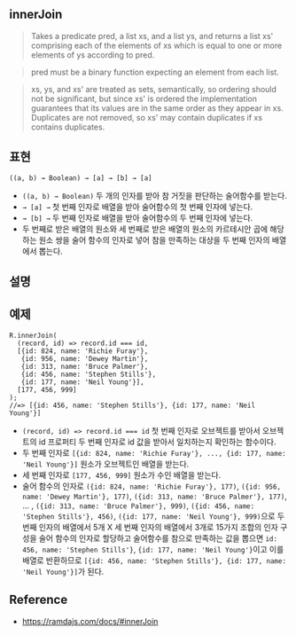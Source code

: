## innerJoin
> Takes a predicate pred, a list xs, and a list ys, and returns a list xs' comprising each of the elements of xs which is equal to one or more elements of ys according to pred.

> pred must be a binary function expecting an element from each list.

> xs, ys, and xs' are treated as sets, semantically, so ordering should not be significant, but since xs' is ordered the implementation guarantees that its values are in the same order as they appear in xs. Duplicates are not removed, so xs' may contain duplicates if xs contains duplicates.


## 표현
```
((a, b) → Boolean) → [a] → [b] → [a]
```
- `((a, b) → Boolean)` 두 개의 인자를 받아 참 거짓을 판단하는 술어함수를 받는다.
- `→ [a] →` 첫 번째 인자로 배열을 받아 술어함수의 첫 번째 인자에 넣는다.
- `→ [b] →` 두 번째 인자로 배열을 받아 술어함수의 두 번째 인자에 넣는다.
- 두 번째로 받은 배열의 원소와 세 번째로 받은 배열의 원소의 카르테시안 곱에 해당하는 원소 쌍을 술어 함수의 인자로 넣어 참을 만족하는 대상을 두 번째 인자의 배열에서 뽑는다.

## 설명

## 예제
```
R.innerJoin(
  (record, id) => record.id === id,
  [{id: 824, name: 'Richie Furay'},
   {id: 956, name: 'Dewey Martin'},
   {id: 313, name: 'Bruce Palmer'},
   {id: 456, name: 'Stephen Stills'},
   {id: 177, name: 'Neil Young'}],
  [177, 456, 999]
);
//=> [{id: 456, name: 'Stephen Stills'}, {id: 177, name: 'Neil Young'}]
```
- `(record, id) => record.id === id` 첫 번째 인자로 오브젝트를 받아서 오브젝트의 id 프로퍼티 두 번째 인자로 id 값을 받아서 일치하는지 확인하는 함수이다.
- 두 번째 인자로 `[{id: 824, name: 'Richie Furay'}, ..., {id: 177, name: 'Neil Young'}]` 원소가 오브젝트인 배열을 받는다.
- 세 번째 인자로 `[177, 456, 999]` 원소가 수인 배열을 받는다.
- 술어 함수의 인자로 `({id: 824, name: 'Richie Furay'}, 177)`, `({id: 956, name: 'Dewey Martin'}, 177)`,  `({id: 313, name: 'Bruce Palmer'}, 177)`, ... , `({id: 313, name: 'Bruce Palmer'}, 999)`, `({id: 456, name: 'Stephen Stills'}, 456)`, `({id: 177, name: 'Neil Young'}, 999)`으로 두 번째 인자의 배열에서 5개 X 세 번째 인자의 배열에서 3개로 15가지 조합의 인자 구성을 술어 함수의 인자로 할당하고 술어함수를 참으로 만족하는 값을 뽑으면 `id: 456, name: 'Stephen Stills'}`, `{id: 177, name: 'Neil Young'}`이고 이를 배열로 반환하므로 `[{id: 456, name: 'Stephen Stills'}, {id: 177, name: 'Neil Young'}]`가 된다.

## Reference
- https://ramdajs.com/docs/#innerJoin
